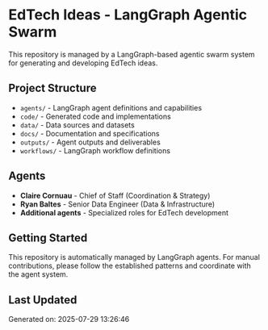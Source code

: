 # EdTech Ideas - LangGraph Agentic Swarm

This repository is managed by a LangGraph-based agentic swarm system for generating and developing EdTech ideas.

## Project Structure

- `agents/` - LangGraph agent definitions and capabilities
- `code/` - Generated code and implementations
- `data/` - Data sources and datasets
- `docs/` - Documentation and specifications
- `outputs/` - Agent outputs and deliverables
- `workflows/` - LangGraph workflow definitions

## Agents

- **Claire Cornuau** - Chief of Staff (Coordination & Strategy)
- **Ryan Baltes** - Senior Data Engineer (Data & Infrastructure)
- **Additional agents** - Specialized roles for EdTech development

## Getting Started

This repository is automatically managed by LangGraph agents. For manual contributions, please follow the established patterns and coordinate with the agent system.

## Last Updated

Generated on: 2025-07-29 13:26:46
